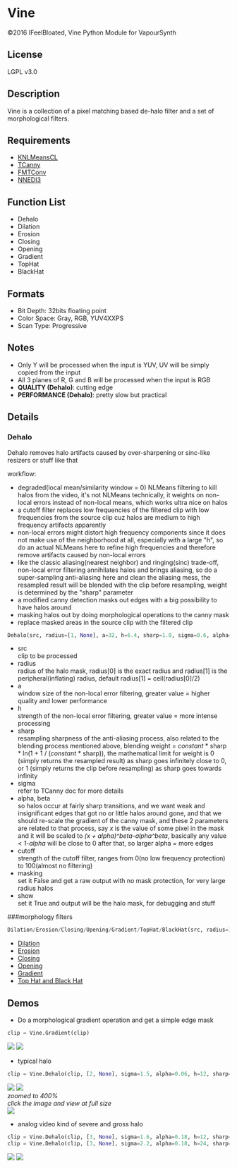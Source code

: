 # Vine
©2016 IFeelBloated, Vine Python Module for VapourSynth

## License
LGPL v3.0

## Description
Vine is a collection of a pixel matching based de-halo filter and a set of morphological filters.

## Requirements
- [KNLMeansCL](https://github.com/Khanattila/KNLMeansCL)
- [TCanny](https://github.com/HomeOfVapourSynthEvolution/VapourSynth-TCanny)
- [FMTConv](https://github.com/EleonoreMizo/fmtconv)
- [NNEDI3](https://github.com/dubhater/vapoursynth-nnedi3)

## Function List
- Dehalo
- Dilation
- Erosion
- Closing
- Opening
- Gradient
- TopHat
- BlackHat

## Formats
- Bit Depth: 32bits floating point
- Color Space: Gray, RGB, YUV4XXPS
- Scan Type: Progressive

## Notes
- Only Y will be processed when the input is YUV, UV will be simply copied from the input
- All 3 planes of R, G and B will be processed when the input is RGB
- **QUALITY (Dehalo)**: cutting edge
- **PERFORMANCE (Dehalo)**: pretty slow but practical

## Details
### Dehalo
Dehalo removes halo artifacts caused by over-sharpening or sinc-like resizers or stuff like that<br />

workflow:
- degraded(local mean/similarity window = 0) NLMeans filtering to kill halos from the video, it's not NLMeans technically, it weights on non-local errors instead of non-local means, which works ultra nice on halos
- a cutoff filter replaces low frequencies of the filtered clip with low frequencies from the source clip cuz halos are medium to high frequency artifacts apparently
- non-local errors might distort high frequency components since it does not make use of the neighborhood at all, especially with a large "h", so do an actual NLMeans here to refine high frequencies and therefore remove artifacts caused by non-local errors
- like the classic aliasing(nearest neighbor) and ringing(sinc) trade-off, non-local error filtering annihilates halos and brings aliasing, so do a super-sampling anti-aliasing here and clean the aliasing mess, the resampled result will be blended with the clip before resampling, weight is determined by the "sharp" parameter
- a modified canny detection masks out edges with a big possibility to have halos around
- masking halos out by doing morphological operations to the canny mask
- replace masked areas in the source clip with the filtered clip

```python
Dehalo(src, radius=[1, None], a=32, h=6.4, sharp=1.0, sigma=0.6, alpha=0.36, beta=32, cutoff=4, masking=True, show=False)
```
- src<br />
  clip to be processed
- radius<br />
  radius of the halo mask, radius[0] is the exact radius and radius[1] is the peripheral(inflating) radius, default radius[1] = ceil(radius[0]/2)
- a<br />
  window size of the non-local error filtering, greater value = higher quality and lower performance
- h<br />
  strength of the non-local error filtering, greater value = more intense processing
- sharp<br />
  resampling sharpness of the anti-aliasing process, also related to the blending process mentioned above, blending weight = *constant* * sharp * ln(1 + 1 / (*constant* * sharp)), the mathematical limit for weight is 0 (simply returns the resampled result) as sharp goes infinitely close to 0, or 1 (simply returns the clip before resampling) as sharp goes towards infinity
- sigma<br />
  refer to TCanny doc for more details
- alpha, beta<br />
  so halos occur at fairly sharp transitions, and we want weak and insignificant edges that got no or little halos around gone, and that we should re-scale the gradient of the canny mask, and these 2 parameters are related to that process, say *x* is the value of some pixel in the mask and it will be scaled to *(x + alpha)^beta-alpha^beta*, basically any value < *1-alpha* will be close to 0 after that, so larger alpha = more edges
- cutoff<br />
  strength of the cutoff filter, ranges from 0(no low frequency protection) to 100(almost no filtering)
- masking<br />
  set it False and get a raw output with no mask protection, for very large radius halos
- show<br />
  set it True and output will be the halo mask, for debugging and stuff

###morphology filters
```python
Dilation/Erosion/Closing/Opening/Gradient/TopHat/BlackHat(src, radius=1)
```
- [Dilation](https://en.wikipedia.org/wiki/Dilation_(morphology))
- [Erosion](https://en.wikipedia.org/wiki/Erosion_(morphology))
- [Closing](https://en.wikipedia.org/wiki/Closing_(morphology))
- [Opening](https://en.wikipedia.org/wiki/Opening_(morphology))
- [Gradient](https://en.wikipedia.org/wiki/Morphological_gradient)
- [Top Hat and Black Hat](https://en.wikipedia.org/wiki/Top-hat_transform)

## Demos
- Do a morphological gradient operation and get a simple edge mask<br />
```python
clip = Vine.Gradient(clip)
```
![](http://i.imgur.com/oFoI3dc.png)
![](http://i.imgur.com/Acc4nt4.png)
- typical halo<br />
```python
clip = Vine.Dehalo(clip, [2, None], sigma=1.5, alpha=0.06, h=12, sharp=0.5)
```
![](http://i.imgur.com/OxoDvw1.png)
![](http://i.imgur.com/Xhoiif4.png)
<br />
*zoomed to 400%*<br />
*click the image and view at full size*<br />
![](http://i.imgur.com/EBXWet1.png)
- analog video kind of severe and gross halo<br />
```python
clip = Vine.Dehalo(clip, [3, None], sigma=1.6, alpha=0.18, h=12, sharp=0.5, cutoff=2)
clip = Vine.Dehalo(clip, [3, None], sigma=2.2, alpha=0.18, h=24, sharp=0.5, cutoff=2)
```
![](http://i.imgur.com/G1AQRFS.png)
![](http://i.imgur.com/b6dh6a9.png)
